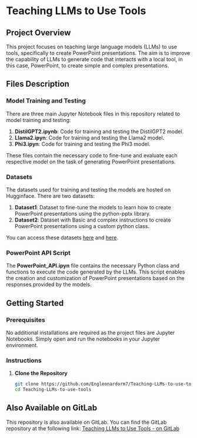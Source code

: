 # Teaching LLMs to Use Tools

## Project Overview

This project focuses on teaching large language models (LLMs) to use tools, specifically to create PowerPoint presentations. The aim is to improve the capability of LLMs to generate code that interacts with a local tool, in this case, PowerPoint, to create simple and complex presentations.

## Files Description

### Model Training and Testing

There are three main Jupyter Notebook files in this repository related to model training and testing:

1. **DistilGPT2.ipynb**: Code for training and testing the DistilGPT2 model.
2. **Llama2.ipyn**: Code for training and testing the Llama2 model.
3. **Phi3.ipyn**: Code for training and testing the Phi3 model.

These files contain the necessary code to fine-tune and evaluate each respective model on the task of generating PowerPoint presentations.

### Datasets

The datasets used for training and testing the models are hosted on Hugginface. There are two datasets:

1. **Dataset1**: Dataset to fine-tune the models to learn how to create PowerPoint presentations using the python-pptx library.
2. **Dataset2**: Dataset with Basic and complex instructions to create PowerPoint presentations using a custom python class.

You can access these datasets [here](https://huggingface.co/datasets/Leonardorm7/PP) and [here](https://huggingface.co/datasets/Leonardorm7/PPAPI).

### PowerPoint API Script

The **PowerPoint_API.ipyn** file contains the necessary Python class and functions to execute the code generated by the LLMs. This script enables the creation and customization of PowerPoint presentations based on the responses provided by the models.

## Getting Started

### Prerequisites

No additional installations are required as the project files are Jupyter Notebooks. Simply open and run the notebooks in your Jupyter environment.

### Instructions

1. **Clone the Repository**
   ```bash
   git clone https://github.com/Engleonardorm7/Teaching-LLMs-to-use-tools
   cd Teaching-LLMs-to-use-tools

## Also Available on GitLab

This repository is also available on GitLab. You can find the GitLab repository at the following link:
[Teaching LLMs to Use Tools - on GitLab](https://gitlab.com/Engleonardorm7/Teaching-LLMs-to-use-tools)

